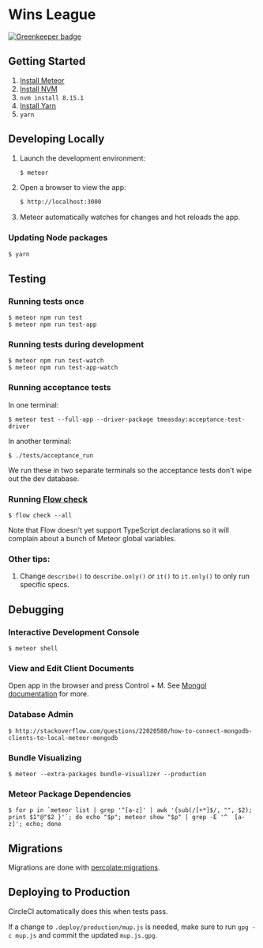 # Wins League

[![Greenkeeper badge](https://badges.greenkeeper.io/winsleague/winsleague.svg)](https://greenkeeper.io/)

## Getting Started

1. [Install Meteor](https://www.meteor.com/install)
2. [Install NVM](https://github.com/nvm-sh/nvm)
3. `nvm install 8.15.1`
4. [Install Yarn](https://classic.yarnpkg.com/en/docs/install)
5. `yarn`


## Developing Locally

1. Launch the development environment:

    ```bash
    $ meteor
    ```

2. Open a browser to view the app:

    ```bash
    $ http://localhost:3000
    ```

3. Meteor automatically watches for changes and hot reloads the app.


### Updating Node packages

```bash
$ yarn
```


## Testing

### Running tests once

```
$ meteor npm run test
$ meteor npm run test-app
```

### Running tests during development

```
$ meteor npm run test-watch
$ meteor npm run test-app-watch
```

### Running acceptance tests

In one terminal:
```
$ meteor test --full-app --driver-package tmeasday:acceptance-test-driver
```

In another terminal:
```
$ ./tests/acceptance_run
```

We run these in two separate terminals so the acceptance tests don't wipe out the dev database.

### Running [Flow check](http://flowtype.org)

```
$ flow check --all
```

Note that Flow doesn't yet support TypeScript declarations so it will complain about a bunch of Meteor global variables.

### Other tips:

1. Change `describe()` to `describe.only()` or `it()` to `it.only()` to only run specific specs.


## Debugging

### Interactive Development Console

```
$ meteor shell
```

### View and Edit Client Documents

Open app in the browser and press Control + M. See [Mongol documentation](https://github.com/msavin/Mongol) for more.

### Database Admin

```
$ http://stackoverflow.com/questions/22020580/how-to-connect-mongodb-clients-to-local-meteor-mongodb
```

### Bundle Visualizing

```
$ meteor --extra-packages bundle-visualizer --production
```

### Meteor Package Dependencies

```
$ for p in `meteor list | grep '^[a-z]' | awk '{sub(/[+*]$/, "", $2); print $1"@"$2 }'`; do echo "$p"; meteor show "$p" | grep -E '^  [a-z]'; echo; done
```


## Migrations

Migrations are done with [percolate:migrations](https://github.com/percolatestudio/meteor-migrations).


## Deploying to Production

CircleCI automatically does this when tests pass.

If a change to `.deploy/production/mup.js` is needed, make sure to run `gpg -c mup.js` and commit the updated `mup.js.gpg`.

